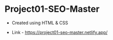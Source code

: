# Project01-SEO-Master
- Created using HTML &amp; CSS

- Link - https://project01-seo-master.netlify.app/
